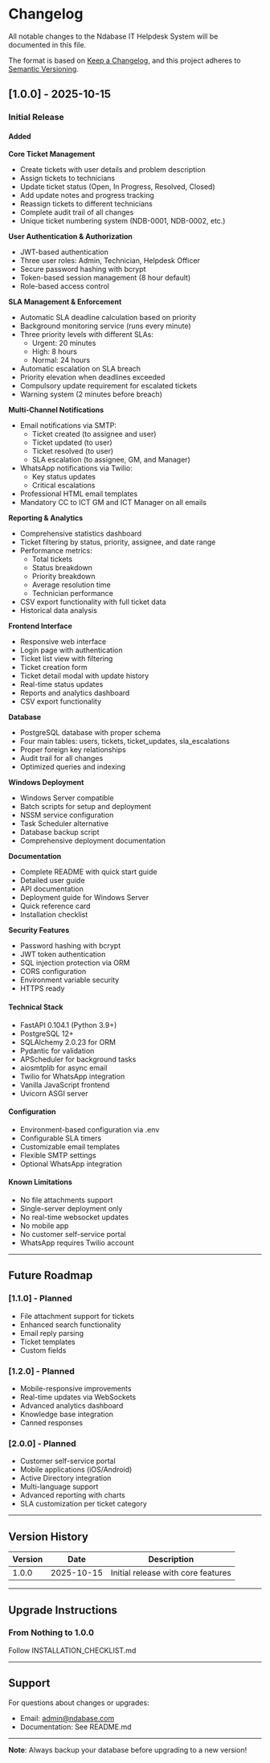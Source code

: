 # Changelog

All notable changes to the Ndabase IT Helpdesk System will be documented in this file.

The format is based on [Keep a Changelog](https://keepachangelog.com/en/1.0.0/),
and this project adheres to [Semantic Versioning](https://semver.org/spec/v2.0.0.html).

## [1.0.0] - 2025-10-15

### Initial Release

#### Added

**Core Ticket Management**
- Create tickets with user details and problem description
- Assign tickets to technicians
- Update ticket status (Open, In Progress, Resolved, Closed)
- Add update notes and progress tracking
- Reassign tickets to different technicians
- Complete audit trail of all changes
- Unique ticket numbering system (NDB-0001, NDB-0002, etc.)

**User Authentication & Authorization**
- JWT-based authentication
- Three user roles: Admin, Technician, Helpdesk Officer
- Secure password hashing with bcrypt
- Token-based session management (8 hour default)
- Role-based access control

**SLA Management & Enforcement**
- Automatic SLA deadline calculation based on priority
- Background monitoring service (runs every minute)
- Three priority levels with different SLAs:
  - Urgent: 20 minutes
  - High: 8 hours
  - Normal: 24 hours
- Automatic escalation on SLA breach
- Priority elevation when deadlines exceeded
- Compulsory update requirement for escalated tickets
- Warning system (2 minutes before breach)

**Multi-Channel Notifications**
- Email notifications via SMTP:
  - Ticket created (to assignee and user)
  - Ticket updated (to user)
  - Ticket resolved (to user)
  - SLA escalation (to assignee, GM, and Manager)
- WhatsApp notifications via Twilio:
  - Key status updates
  - Critical escalations
- Professional HTML email templates
- Mandatory CC to ICT GM and ICT Manager on all emails

**Reporting & Analytics**
- Comprehensive statistics dashboard
- Ticket filtering by status, priority, assignee, and date range
- Performance metrics:
  - Total tickets
  - Status breakdown
  - Priority breakdown
  - Average resolution time
  - Technician performance
- CSV export functionality with full ticket data
- Historical data analysis

**Frontend Interface**
- Responsive web interface
- Login page with authentication
- Ticket list view with filtering
- Ticket creation form
- Ticket detail modal with update history
- Real-time status updates
- Reports and analytics dashboard
- CSV export functionality

**Database**
- PostgreSQL database with proper schema
- Four main tables: users, tickets, ticket_updates, sla_escalations
- Proper foreign key relationships
- Audit trail for all changes
- Optimized queries and indexing

**Windows Deployment**
- Windows Server compatible
- Batch scripts for setup and deployment
- NSSM service configuration
- Task Scheduler alternative
- Database backup script
- Comprehensive deployment documentation

**Documentation**
- Complete README with quick start guide
- Detailed user guide
- API documentation
- Deployment guide for Windows Server
- Quick reference card
- Installation checklist

**Security Features**
- Password hashing with bcrypt
- JWT token authentication
- SQL injection protection via ORM
- CORS configuration
- Environment variable security
- HTTPS ready

#### Technical Stack
- FastAPI 0.104.1 (Python 3.9+)
- PostgreSQL 12+
- SQLAlchemy 2.0.23 for ORM
- Pydantic for validation
- APScheduler for background tasks
- aiosmtplib for async email
- Twilio for WhatsApp integration
- Vanilla JavaScript frontend
- Uvicorn ASGI server

#### Configuration
- Environment-based configuration via .env
- Configurable SLA timers
- Customizable email templates
- Flexible SMTP settings
- Optional WhatsApp integration

#### Known Limitations
- No file attachments support
- Single-server deployment only
- No real-time websocket updates
- No mobile app
- No customer self-service portal
- WhatsApp requires Twilio account

---

## Future Roadmap

### [1.1.0] - Planned
- File attachment support for tickets
- Enhanced search functionality
- Email reply parsing
- Ticket templates
- Custom fields

### [1.2.0] - Planned
- Mobile-responsive improvements
- Real-time updates via WebSockets
- Advanced analytics dashboard
- Knowledge base integration
- Canned responses

### [2.0.0] - Planned
- Customer self-service portal
- Mobile applications (iOS/Android)
- Active Directory integration
- Multi-language support
- Advanced reporting with charts
- SLA customization per ticket category

---

## Version History

| Version | Date | Description |
|---------|------|-------------|
| 1.0.0 | 2025-10-15 | Initial release with core features |

---

## Upgrade Instructions

### From Nothing to 1.0.0
Follow INSTALLATION_CHECKLIST.md

---

## Support

For questions about changes or upgrades:
- Email: admin@ndabase.com
- Documentation: See README.md

---

**Note**: Always backup your database before upgrading to a new version!
